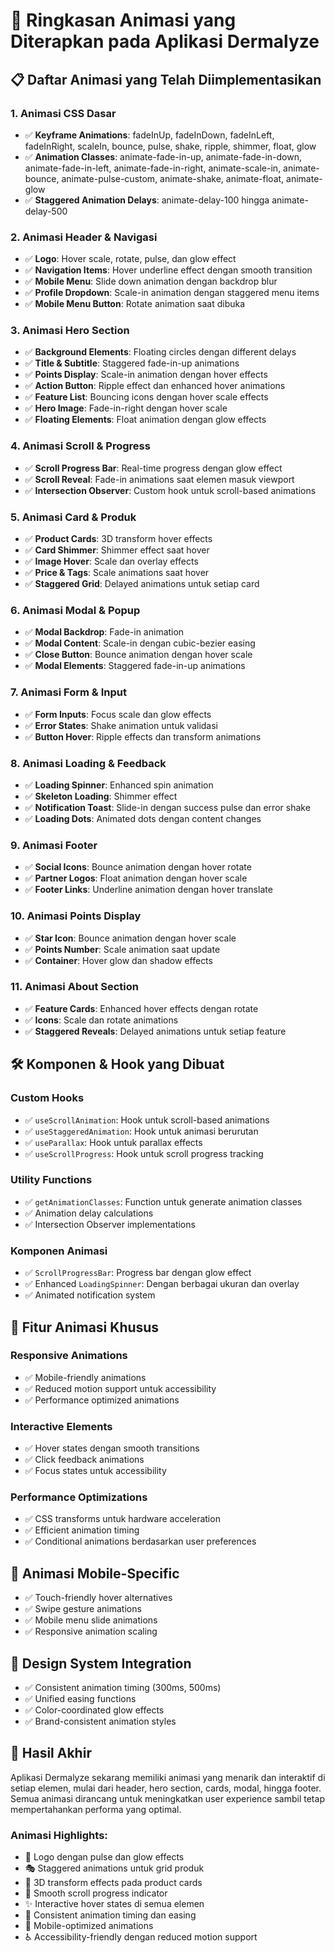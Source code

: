 # 🎨 Ringkasan Animasi yang Diterapkan pada Aplikasi Dermalyze

## 📋 Daftar Animasi yang Telah Diimplementasikan

### 1. **Animasi CSS Dasar**
- ✅ **Keyframe Animations**: fadeInUp, fadeInDown, fadeInLeft, fadeInRight, scaleIn, bounce, pulse, shake, ripple, shimmer, float, glow
- ✅ **Animation Classes**: animate-fade-in-up, animate-fade-in-down, animate-fade-in-left, animate-fade-in-right, animate-scale-in, animate-bounce, animate-pulse-custom, animate-shake, animate-float, animate-glow
- ✅ **Staggered Animation Delays**: animate-delay-100 hingga animate-delay-500

### 2. **Animasi Header & Navigasi**
- ✅ **Logo**: Hover scale, rotate, pulse, dan glow effect
- ✅ **Navigation Items**: Hover underline effect dengan smooth transition
- ✅ **Mobile Menu**: Slide down animation dengan backdrop blur
- ✅ **Profile Dropdown**: Scale-in animation dengan staggered menu items
- ✅ **Mobile Menu Button**: Rotate animation saat dibuka

### 3. **Animasi Hero Section**
- ✅ **Background Elements**: Floating circles dengan different delays
- ✅ **Title & Subtitle**: Staggered fade-in-up animations
- ✅ **Points Display**: Scale-in animation dengan hover effects
- ✅ **Action Button**: Ripple effect dan enhanced hover animations
- ✅ **Feature List**: Bouncing icons dengan hover scale effects
- ✅ **Hero Image**: Fade-in-right dengan hover scale
- ✅ **Floating Elements**: Float animation dengan glow effects

### 4. **Animasi Scroll & Progress**
- ✅ **Scroll Progress Bar**: Real-time progress dengan glow effect
- ✅ **Scroll Reveal**: Fade-in animations saat elemen masuk viewport
- ✅ **Intersection Observer**: Custom hook untuk scroll-based animations

### 5. **Animasi Card & Produk**
- ✅ **Product Cards**: 3D transform hover effects
- ✅ **Card Shimmer**: Shimmer effect saat hover
- ✅ **Image Hover**: Scale dan overlay effects
- ✅ **Price & Tags**: Scale animations saat hover
- ✅ **Staggered Grid**: Delayed animations untuk setiap card

### 6. **Animasi Modal & Popup**
- ✅ **Modal Backdrop**: Fade-in animation
- ✅ **Modal Content**: Scale-in dengan cubic-bezier easing
- ✅ **Close Button**: Bounce animation dengan hover scale
- ✅ **Modal Elements**: Staggered fade-in-up animations

### 7. **Animasi Form & Input**
- ✅ **Form Inputs**: Focus scale dan glow effects
- ✅ **Error States**: Shake animation untuk validasi
- ✅ **Button Hover**: Ripple effects dan transform animations

### 8. **Animasi Loading & Feedback**
- ✅ **Loading Spinner**: Enhanced spin animation
- ✅ **Skeleton Loading**: Shimmer effect
- ✅ **Notification Toast**: Slide-in dengan success pulse dan error shake
- ✅ **Loading Dots**: Animated dots dengan content changes

### 9. **Animasi Footer**
- ✅ **Social Icons**: Bounce animation dengan hover rotate
- ✅ **Partner Logos**: Float animation dengan hover scale
- ✅ **Footer Links**: Underline animation dengan hover translate

### 10. **Animasi Points Display**
- ✅ **Star Icon**: Bounce animation dengan hover scale
- ✅ **Points Number**: Scale animation saat update
- ✅ **Container**: Hover glow dan shadow effects

### 11. **Animasi About Section**
- ✅ **Feature Cards**: Enhanced hover effects dengan rotate
- ✅ **Icons**: Scale dan rotate animations
- ✅ **Staggered Reveals**: Delayed animations untuk setiap feature

## 🛠️ Komponen & Hook yang Dibuat

### Custom Hooks
- ✅ `useScrollAnimation`: Hook untuk scroll-based animations
- ✅ `useStaggeredAnimation`: Hook untuk animasi berurutan
- ✅ `useParallax`: Hook untuk parallax effects
- ✅ `useScrollProgress`: Hook untuk scroll progress tracking

### Utility Functions
- ✅ `getAnimationClasses`: Function untuk generate animation classes
- ✅ Animation delay calculations
- ✅ Intersection Observer implementations

### Komponen Animasi
- ✅ `ScrollProgressBar`: Progress bar dengan glow effect
- ✅ Enhanced `LoadingSpinner`: Dengan berbagai ukuran dan overlay
- ✅ Animated notification system

## 🎯 Fitur Animasi Khusus

### Responsive Animations
- ✅ Mobile-friendly animations
- ✅ Reduced motion support untuk accessibility
- ✅ Performance optimized animations

### Interactive Elements
- ✅ Hover states dengan smooth transitions
- ✅ Click feedback animations
- ✅ Focus states untuk accessibility

### Performance Optimizations
- ✅ CSS transforms untuk hardware acceleration
- ✅ Efficient animation timing
- ✅ Conditional animations berdasarkan user preferences

## 📱 Animasi Mobile-Specific
- ✅ Touch-friendly hover alternatives
- ✅ Swipe gesture animations
- ✅ Mobile menu slide animations
- ✅ Responsive animation scaling

## 🎨 Design System Integration
- ✅ Consistent animation timing (300ms, 500ms)
- ✅ Unified easing functions
- ✅ Color-coordinated glow effects
- ✅ Brand-consistent animation styles

## 🚀 Hasil Akhir
Aplikasi Dermalyze sekarang memiliki animasi yang menarik dan interaktif di setiap elemen, mulai dari header, hero section, cards, modal, hingga footer. Semua animasi dirancang untuk meningkatkan user experience sambil tetap mempertahankan performa yang optimal.

### Animasi Highlights:
- 🌟 Logo dengan pulse dan glow effects
- 🎭 Staggered animations untuk grid produk
- 🎪 3D transform effects pada product cards
- 🌊 Smooth scroll progress indicator
- ✨ Interactive hover states di semua elemen
- 🎨 Consistent animation timing dan easing
- 📱 Mobile-optimized animations
- ♿ Accessibility-friendly dengan reduced motion support
